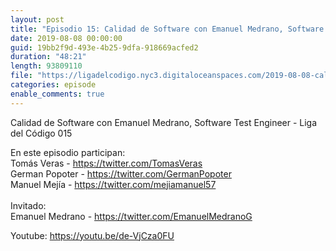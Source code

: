 ```yaml
---
layout: post
title: "Episodio 15: Calidad de Software con Emanuel Medrano, Software Test Engineer"
date: 2019-08-08 00:00:00
guid: 19bb2f9d-493e-4b25-9dfa-918669acfed2
duration: "48:21"
length: 93809110
file: "https://ligadelcodigo.nyc3.digitaloceanspaces.com/2019-08-08-calidad-de-software-con-emanuel-medrano.mp3"
categories: episode
enable_comments: true
---
```


Calidad de Software con Emanuel Medrano, Software Test Engineer - Liga del Código 015

En este episodio participan:
<br/>Tomás Veras - https://twitter.com/TomasVeras
<br/>German Popoter - https://twitter.com/GermanPopoter
<br/>Manuel Mejía - https://twitter.com/mejiamanuel57
<br/>
<br/>Invitado: 
<br/>Emanuel Medrano - https://twitter.com/EmanuelMedranoG

Youtube: https://youtu.be/de-VjCza0FU
